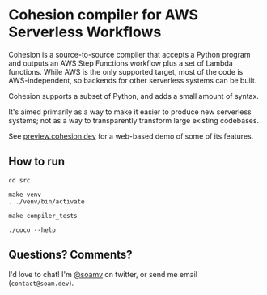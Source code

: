 # Cohesion compiler for AWS Serverless Workflows

Cohesion is a source-to-source compiler that accepts a Python program
and outputs an AWS Step Functions workflow plus a set of Lambda
functions. While AWS is the only supported target, most of the code is
AWS-independent, so backends for other serverless systems can be
built.

Cohesion supports a subset of Python, and adds a small amount of
syntax.

It's aimed primarily as a way to make it easier to produce new
serverless systems; not as a way to transparently transform large
existing codebases.

See [preview.cohesion.dev](https://preview.cohesion.dev) for a
web-based demo of some of its features.

## How to run

```
cd src

make venv
. ./venv/bin/activate

make compiler_tests

./coco --help
```

## Questions? Comments?

I'd love to chat! I'm [@soamv](https://twitter.com/soamv) on twitter,
or send me email (`contact@soam.dev`).
